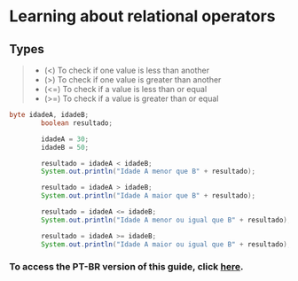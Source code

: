 # Learning about relational operators

## Types

> - (<) To check if one value is less than another
> - (>) To check if one value is greater than another
> - (<=) To check if a value is less than or equal
> - (>=) To check if a value is greater than or equal

```java
byte idadeA, idadeB;
		boolean resultado;

		idadeA = 30;
		idadeB = 50;

		resultado = idadeA < idadeB;
		System.out.println("Idade A menor que B" + resultado);

		resultado = idadeA > idadeB;
		System.out.println("Idade A maior que B" + resultado);

		resultado = idadeA <= idadeB;
		System.out.println("Idade A menor ou igual que B" + resultado);

		resultado = idadeA >= idadeB;
		System.out.println("Idade A maior ou igual que B" + resultado);
```

### To access the PT-BR version of this guide, click [here](./README_PT-BR.md).